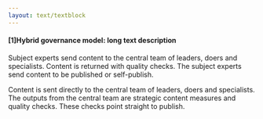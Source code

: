 ```yaml
---
layout: text/textblock
---
```

#### [1]Hybrid governance model: long text description

Subject experts send content to the central team of leaders, doers and specialists. Content is returned with quality checks. The subject experts send content to be published or self-publish.

Content is sent directly to the central team of leaders, doers and specialists. The outputs from the central team are strategic content measures and quality checks. These checks point straight to publish.


